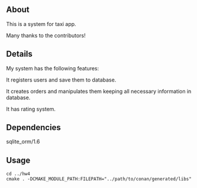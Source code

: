## About

This is a system for taxi app.

Many thanks to the contributors!

## Details

My system has the following features:

It registers users and save them to database.

It creates orders and manipulates them keeping all necessary information in database.

It has rating system.

## Dependencies
sqlite_orm/1.6


## Usage


```shell script
cd ../hw4
cmake . -DCMAKE_MODULE_PATH:FILEPATH="../path/to/conan/generated/libs"
```

